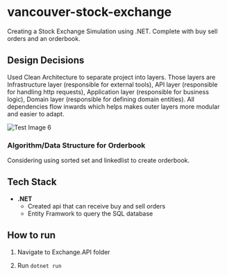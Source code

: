 # vancouver-stock-exchange

Creating a Stock Exchange Simulation using .NET. Complete with buy sell orders and an orderbook.

## Design Decisions

Used Clean Architecture to separate project into layers. Those layers are Infrastructure layer (responsible for external tools), API layer (responsible for handling http requests), Application layer (responsible for business logic), Domain layer (responsible for defining domain entities). All dependencies flow inwards which helps makes outer layers more modular and easier to adapt.

![Test Image 6](CleanArchitecture.png)


### Algorithm/Data Structure for Orderbook

Considering using sorted set and linkedlist to create orderbook.

## Tech Stack

- **.NET**
  - Created api that can receive buy and sell orders
  - Entity Framwork to query the SQL database

## How to run

1. Navigate to Exchange.API folder

2. Run `dotnet run`
